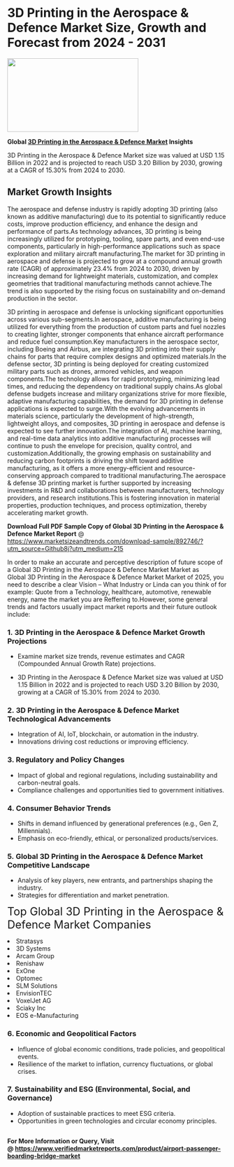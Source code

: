 <H1>3D Printing in the Aerospace & Defence Market Size, Growth and Forecast from 2024 - 2031</H1><img class="aligncenter size-medium wp-image-584254" src="https://thirdeyenews.in/wp-content/uploads/2024/09/Global-Market-Research-300x168.jpeg" alt="" width="300" height="168" /><p><strong>Global&nbsp;<a href="https://www.marketsizeandtrends.com/download-sample/892746/?utm_source=Github8j?utm_medium=215">3D Printing in the Aerospace & Defence Market</a> Insights</strong></p><p>3D Printing in the Aerospace & Defence Market size was valued at USD 1.15 Billion in 2022 and is projected to reach USD 3.20 Billion by 2030, growing at a CAGR of 15.30% from 2024 to 2030.</p><p><h2>Market Growth Insights</h2> <p>The aerospace and defense industry is rapidly adopting 3D printing (also known as additive manufacturing) due to its potential to significantly reduce costs, improve production efficiency, and enhance the design and performance of parts.As technology advances, 3D printing is being increasingly utilized for prototyping, tooling, spare parts, and even end-use components, particularly in high-performance applications such as space exploration and military aircraft manufacturing.The market for 3D printing in aerospace and defense is projected to grow at a compound annual growth rate (CAGR) of approximately 23.4% from 2024 to 2030, driven by increasing demand for lightweight materials, customization, and complex geometries that traditional manufacturing methods cannot achieve.The trend is also supported by the rising focus on sustainability and on-demand production in the sector.</p> <p>3D printing in aerospace and defense is unlocking significant opportunities across various sub-segments.In aerospace, additive manufacturing is being utilized for everything from the production of custom parts and fuel nozzles to creating lighter, stronger components that enhance aircraft performance and reduce fuel consumption.Key manufacturers in the aerospace sector, including Boeing and Airbus, are integrating 3D printing into their supply chains for parts that require complex designs and optimized materials.In the defense sector, 3D printing is being deployed for creating customized military parts such as drones, armored vehicles, and weapon components.The technology allows for rapid prototyping, minimizing lead times, and reducing the dependency on traditional supply chains.As global defense budgets increase and military organizations strive for more flexible, adaptive manufacturing capabilities, the demand for 3D printing in defense applications is expected to surge.With the evolving advancements in materials science, particularly the development of high-strength, lightweight alloys, and composites, 3D printing in aerospace and defense is expected to see further innovation.The integration of AI, machine learning, and real-time data analytics into additive manufacturing processes will continue to push the envelope for precision, quality control, and customization.Additionally, the growing emphasis on sustainability and reducing carbon footprints is driving the shift toward additive manufacturing, as it offers a more energy-efficient and resource-conserving approach compared to traditional manufacturing.The aerospace & defense 3D printing market is further supported by increasing investments in R&D and collaborations between manufacturers, technology providers, and research institutions.This is fostering innovation in material properties, production techniques, and process optimization, thereby accelerating market growth.</p> <p><span class=""><strong>Download Full PDF Sample Copy of Global 3D Printing in the Aerospace & Defence Market Report</strong> @ <a href="https://www.marketsizeandtrends.com/download-sample/892746/?utm_source=Github8j?utm_medium=215" target="_blank">https://www.marketsizeandtrends.com/download-sample/892746/?utm_source=Github8j?utm_medium=215</a></span></p><p>In order to make an accurate and perceptive description of future scope of a Global&nbsp;3D Printing in the Aerospace & Defence Market Market as Global&nbsp;3D Printing in the Aerospace & Defence Market Market of 2025, you need to describe a clear Vision &ndash; What Industry or Linda can you think of for example: Quote from a Technology, healthcare, automotive, renewable energy, name the market you are Reffering to.However, some general trends and factors usually impact market reports and their future outlook include:</p><h3>1.&nbsp;<strong>3D Printing in the Aerospace & Defence Market Growth Projections</strong></h3><ul><li>Examine market size trends, revenue estimates and CAGR (Compounded Annual Growth Rate) projections.</li><li><p>3D Printing in the Aerospace & Defence Market size was valued at USD 1.15 Billion in 2022 and is projected to reach USD 3.20 Billion by 2030, growing at a CAGR of 15.30% from 2024 to 2030.</p></li></ul><h3>2.&nbsp;<strong>3D Printing in the Aerospace & Defence Market Technological Advancements</strong></h3><ul><li>Integration of AI, IoT, blockchain, or automation in the industry.</li><li>Innovations driving cost reductions or improving efficiency.</li></ul><h3>3.&nbsp;<strong>Regulatory and Policy Changes</strong></h3><ul><li>Impact of global and regional regulations, including sustainability and carbon-neutral goals.</li><li>Compliance challenges and opportunities tied to government initiatives.</li></ul><h3>4.&nbsp;<strong>Consumer Behavior Trends</strong></h3><ul><li>Shifts in demand influenced by generational preferences (e.g., Gen Z, Millennials).</li><li>Emphasis on eco-friendly, ethical, or personalized products/services.</li></ul><h3>5.&nbsp;<strong>Global 3D Printing in the Aerospace & Defence Market Competitive Landscape</strong></h3><ul><li>Analysis of key players, new entrants, and partnerships shaping the industry.</li><li>Strategies for differentiation and market penetration.</li></ul><p data-pm-slice="1 1 []"><span style="color: inherit; font-family: inherit; font-size: 25px;">Top Global 3D Printing in the Aerospace & Defence Market Companies</span></p><div class="" data-test-id=""><p><li>Stratasys</li><li> 3D Systems</li><li> Arcam Group</li><li> Renishaw</li><li> ExOne</li><li> Optomec</li><li> SLM Solutions</li><li> EnvisionTEC</li><li> VoxelJet AG</li><li> Sciaky Inc</li><li> EOS e-Manufacturing</li></p></div><h3>6.&nbsp;<strong>Economic and Geopolitical Factors</strong></h3><ul><li>Influence of global economic conditions, trade policies, and geopolitical events.</li><li>Resilience of the market to inflation, currency fluctuations, or global crises.</li></ul><h3>7.&nbsp;<strong>Sustainability and ESG (Environmental, Social, and Governance)</strong></h3><ul><li>Adoption of sustainable practices to meet ESG criteria.</li><li>Opportunities in green technologies and circular economy principles.</li></ul><h2><strong style="font-size: 14px;">For More Information or Query, Visit @&nbsp;</strong><a style="background-color: #ffffff; font-size: 14px;" href="https://www.marketsizeandtrends.com/report/3d-printing-in-the-aerospace-defence-market/" target="_blank">https://www.verifiedmarketreports.com/product/airport-passenger-boarding-bridge-market</a></h2>